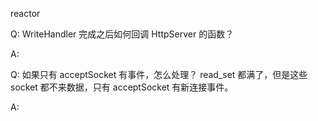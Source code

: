 reactor


Q: WriteHandler 完成之后如何回调 HttpServer 的函数？

A:

Q: 如果只有 acceptSocket 有事件，怎么处理？
read_set 都满了，但是这些 socket 都不来数据，只有 acceptSocket 有新连接事件。

A: